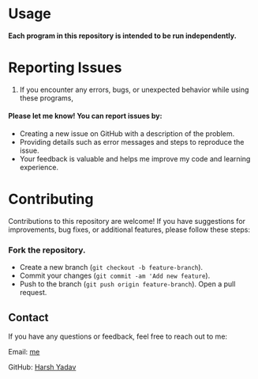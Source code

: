 # Usage
**Each program in this repository is intended to be run independently.**

# Reporting Issues

1. If you encounter any errors, bugs, or unexpected behavior while using these programs, 
#### Please let me know! You can report issues by:

-  Creating a new issue on GitHub with a description of the problem.
- Providing details such as error messages and steps to reproduce the issue.
- Your feedback is valuable and helps me improve my code and learning experience.

# Contributing
Contributions to this repository are welcome! If you have suggestions for improvements, bug fixes, or additional features, please follow these steps:

### Fork the repository.
- Create a new branch (`git checkout -b feature-branch`).
- Commit your changes (`git commit -am 'Add new feature`).
- Push to the branch (`git push origin feature-branch`).
Open a pull request.
## Contact
If you have any questions or feedback, feel free to reach out to me:

Email: [me](mailto:harshyadav.personal01@gmail.com)

GitHub: [Harsh Yadav](https://github.com/harshyadav152/cpp-language/)
